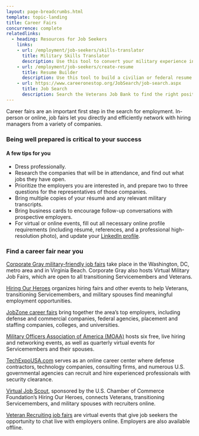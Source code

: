 ```yaml
---
layout: page-breadcrumbs.html
template: topic-landing
title: Career Fairs
concurrence: complete
relatedlinks:
  - heading: Resources for Job Seekers
    links:
    - url: /employment/job-seekers/skills-translator
      title: Military Skills Translator
      description: Use this tool to convert your military experience into civilian language that hiring managers can easily understand.
    - url: /employment/job-seekers/create-resume
      title: Resume Builder
      description: Use this tool to build a civilian or federal resume.
    - url: https://www.careeronestop.org/JobSearch/job-search.aspx
      title: Job Search
      description: Search the Veterans Job Bank to find the right position for you.
---
```

<div itemscope itemtype ="http://schema.org/HowTo">
<div class="va-introtext" itemprop="description">

Career fairs are an important first step in the search for employment. In-person or online, job fairs let you directly and efficiently network with hiring managers from a variety of companies.

</div>

<div itemprop="steps" itemscope itemtype ="http://schema.org/HowToSection">

<h3 itemprop="name">Being well prepared is critical to your success</h3>
<div itemprop="itemListElement">

#### A few tips for you

- Dress professionally.
- Research the companies that will be in attendance, and find out what jobs they have open.
- Prioritize the employers you are interested in, and prepare two to three questions for the representatives of those companies.
- Bring multiple copies of your résumé and any relevant military transcripts.
- Bring business cards to encourage follow-up conversations with prospective employers.
- For virtual or online events, fill out all necessary online profile requirements (including résumé, references, and a professional high-resolution photo), and update your [LinkedIn profile](https://www.linkedin.com/).

</div>
</div>

<div itemprop="steps" itemscope itemtype ="http://schema.org/HowToSection">

<h3 itemprop="name">Find a career fair near you</h3>
<div itemprop="itemListElement">

[Corporate Gray military-friendly job fairs](https://www.corporategray.com/jobfairs) take place in the Washington, DC, metro area and in Virginia Beach. Corporate Gray also hosts Virtual Military Job Fairs, which are open to all transitioning Servicemembers and Veterans.

[Hiring Our Heroes](https://www.uschamberfoundation.org/events/hiringfairs) organizes hiring fairs and other events to help Veterans, transitioning Servicemembers, and military spouses find meaningful employment opportunities.

[JobZone career fairs](https://www.jobzoneonline.com/) bring together the area’s top employers, including defense and commercial companies, federal agencies, placement and staffing companies, colleges, and universities.

[Military Officers Association of America (MOAA)](http://www.moaa.org/) hosts six free, live hiring and networking events, as well as quarterly virtual events for Servicemembers and their spouses.

[TechExpoUSA.com](https://techexpousa.com/) serves as an online career center where defense contractors, technology companies, consulting firms, and numerous U.S. governmental agencies can recruit and hire experienced professionals with security clearance.

[Virtual Job Scout](https://www.virtualjobscout.org/), sponsored by the U.S. Chamber of Commerce Foundation’s Hiring Our Heroes, connects Veterans, transitioning Servicemembers, and military spouses with recruiters online.

[Veteran Recruiting job fairs](http://veteranrecruiting.com/) are virtual events that give job seekers the opportunity to chat live with employers online. Employers are also available offline.

</div>
</div>
</div>